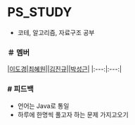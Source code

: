 # PS_STUDY
- 코테, 알고리즘, 자료구조 공부

### ＃ 멤버
|[이도경](https://github.com/dbzoseh2rl)|[최혜원](https://github.com/choihywon)||[김진규](https://github.com/km1031kim)||[박성근](https://github.com/p-seonggeun)|
|:---:|:---:|


### # 피드백
- 언어는 Java로 통일
- 하루에 한명씩 풀고자 하는 문제 가지고오기
